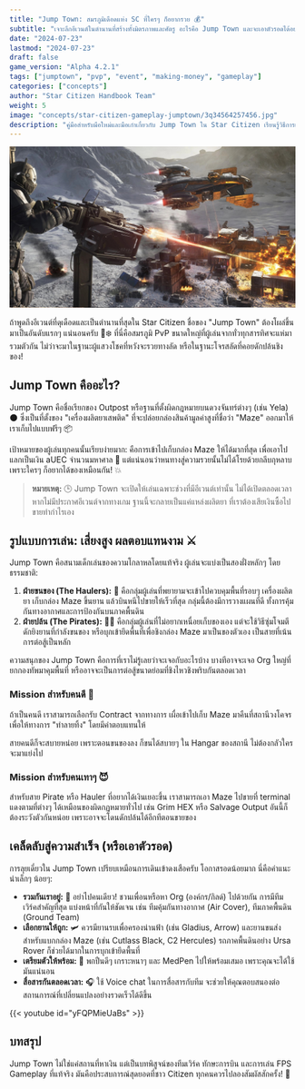 ```yaml
---
title: "Jump Town: สมรภูมิเดือดแห่ง SC ที่ใครๆ ก็อยากรวย 💰"
subtitle: "เจาะลึกอีเวนต์ในตำนานที่สร้างทั้งมิตรภาพและศัตรู อะไรคือ Jump Town และจะเอาตัวรอดได้อย่างไร?"
date: "2024-07-23"
lastmod: "2024-07-23"
draft: false
game_version: "Alpha 4.2.1"
tags: ["jumptown", "pvp", "event", "making-money", "gameplay"]
categories: ["concepts"]
author: "Star Citizen Handbook Team"
weight: 5
image: "concepts/star-citizen-gameplay-jumptown/3q34564257456.jpg"
description: "คู่มือสำหรับมือใหม่และมือเก๋าเกี่ยวกับ Jump Town ใน Star Citizen เรียนรู้วิธีการเล่น ความเสี่ยง และผลตอบแทนมหาศาลจากอีเวนต์ PvP สุดเดือดนี้"
---
```


![cover](3q34564257456.jpg)


ถ้าพูดถึงอีเวนต์ที่ดุเดือดและเป็นตำนานที่สุดใน Star Citizen ชื่อของ "Jump Town" ต้องโผล่ขึ้นมาเป็นอันดับแรกๆ แน่นอนครับ 🚀❄️ ที่นี่คือสมรภูมิ PvP ขนาดใหญ่ที่ผู้เล่นจากทั่วทุกสารทิศจะแห่มารวมตัวกัน ไม่ว่าจะมาในฐานะผู้แสวงโชคที่หวังจะรวยทางลัด หรือในฐานะโจรสลัดที่คอยดักปล้นชิงของ!

## Jump Town คืออะไร?


Jump Town คือชื่อเรียกของ Outpost หรือฐานที่ตั้งผิดกฎหมายบนดวงจันทร์ต่างๆ (เช่น Yela) 🌑 ซึ่งเป็นที่ตั้งของ "เครื่องผลิตยาเสพติด" ที่จะปล่อยกล่องสินค้ามูลค่าสูงที่ชื่อว่า "Maze" ออกมาให้เราเก็บไปแบบฟรีๆ 📦


เป้าหมายของผู้เล่นทุกคนนั้นเรียบง่ายมาก: คือการเข้าไปเก็บกล่อง Maze ให้ได้มากที่สุด เพื่อเอาไปแลกเป็นเงิน aUEC จำนวนมหาศาล 💸 แต่แน่นอนว่าหนทางสู่ความรวยนั้นไม่ได้โรยด้วยกลีบกุหลาบ เพราะใครๆ ก็อยากได้ของเหมือนกัน! 💥

> **หมายเหตุ:** 🕒 Jump Town จะเปิดให้เล่นเฉพาะช่วงที่มีอีเวนต์เท่านั้น ไม่ได้เปิดตลอดเวลา หากไม่มีประกาศอีเวนต์จากทางเกม ฐานนี้จะกลายเป็นแค่แหล่งผลิตยา ที่เราต้องเสียเงินซื้อไปขายทำกำไรเอง


## รูปแบบการเล่น: เสี่ยงสูง ผลตอบแทนงาม ⚔️

Jump Town คือสนามเด็กเล่นของความโกลาหลโดยแท้จริง ผู้เล่นจะแบ่งเป็นสองฝั่งหลักๆ โดยธรรมชาติ:


1.  **ฝ่ายขนของ (The Haulers):** 🚚 คือกลุ่มผู้เล่นที่พยายามจะเข้าไปควบคุมพื้นที่รอบๆ เครื่องผลิตยา เก็บกล่อง Maze ขึ้นยาน แล้วบินหนีไปขายให้เร็วที่สุด กลุ่มนี้ต้องมีการวางแผนที่ดี ทั้งการคุ้มกันทางอากาศและการป้องกันบนภาคพื้นดิน
2.  **ฝ่ายปล้น (The Pirates):** 🏴‍☠️ คือกลุ่มผู้เล่นที่ไม่อยากเหนื่อยเก็บของเอง แต่จะใช้วิธีซุ่มโจมตี ดักยิงยานที่กำลังขนของ หรือบุกเข้ายึดพื้นที่เพื่อชิงกล่อง Maze มาเป็นของตัวเอง เป็นสายที่เน้นการต่อสู้เป็นหลัก

ความสนุกของ Jump Town คือการที่เราไม่รู้เลยว่าจะเจอกับอะไรบ้าง บางทีอาจจะเจอ Org ใหญ่ที่ยกกองทัพมาคุมพื้นที่ หรืออาจจะเป็นการต่อสู้ขนาดย่อมที่ชิงไหวชิงพริบกันตลอดเวลา


### Mission สำหรับคนดี 🫡

ถ้าเป็นคนดี เราสามารถเลือกรับ Contract จากทางการ เผื่อเข้าไปเก็บ Maze มาคืนที่สถานีวงโคจรเพื่อให้ทางการ "ทำลายทิ้ง" โดยมีค่าตอบแทนให้

สายคนดีก็จะสบายหน่อย เพราะตอนขนของลง ก็ขนได้สบายๆ ใน Hangar ของสถานี ไม่ต้องกลัวใครจะมาแย่งไป


### Mission สำหรับคนเทาๆ 😈

สำหรับสาย Pirate หรือ Hauler ที่อยากได้เงินเยอะขึ้น เราสามารถเอา Maze ไปขายที่ terminal แดงตามที่ต่างๆ ได้เหมือนของผิดกฏหมายทั่วไป เช่น Grim HEX หรือ Salvage Output อันนี้ก็ต้องระวังตัวกันหน่อย เพราะอาจจะโดนดักปล้นได้อีกทีตอนขายของ


## เคล็ดลับสู่ความสำเร็จ (หรือเอาตัวรอด)

การลุยเดี่ยวใน Jump Town เปรียบเหมือนการเดินเข้าดงเสือครับ โอกาสรอดน้อยมาก นี่คือคำแนะนำเล็กๆ น้อยๆ:


*   **รวมกันเราอยู่:** 👥 อย่าไปคนเดียว! ชวนเพื่อนหรือหา Org (องค์กร/กิลด์) ไปด้วยกัน การมีทีมเวิร์คสำคัญที่สุด แบ่งหน้าที่กันให้ชัดเจน เช่น ทีมคุ้มกันทางอากาศ (Air Cover), ทีมภาคพื้นดิน (Ground Team)
*   **เลือกยานให้ถูก:** 🛩️ ควรมียานรบเพื่อครองน่านฟ้า (เช่น Gladius, Arrow) และยานขนส่งสำหรับแบกกล่อง Maze (เช่น Cutlass Black, C2 Hercules) รถภาคพื้นดินอย่าง Ursa Rover ก็ช่วยได้มากในการบุกเข้ายึดพื้นที่
*   **เตรียมตัวให้พร้อม:** 🦺 พกปืนดีๆ เกราะหนาๆ และ MedPen ไปให้พร้อมเสมอ เพราะคุณจะได้ใช้มันแน่นอน
*   **สื่อสารกันตลอดเวลา:** 🎧 ใช้ Voice chat ในการสื่อสารกับทีม จะช่วยให้คุณตอบสนองต่อสถานการณ์ที่เปลี่ยนแปลงอย่างรวดเร็วได้ดีขึ้น

{{< youtube id="yFQPMieUaBs" >}}

## บทสรุป

Jump Town ไม่ใช่แค่สถานที่หาเงิน แต่เป็นบทพิสูจน์ของทีมเวิร์ค ทักษะการบิน และการเล่น FPS Gameplay ที่แท้จริง มันคือประสบการณ์สุดยอดที่ชาว Citizen ทุกคนควรไปลองสัมผัสสักครั้ง! 🌟
